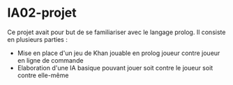 # IA02-projet

Ce projet avait pour but de se familiariser avec le langage prolog.
Il consiste en plusieurs parties :
* Mise en place d'un jeu de Khan jouable en prolog joueur contre joueur en ligne de commande
* Elaboration d'une IA basique pouvant jouer soit contre le joueur soit contre elle-même
